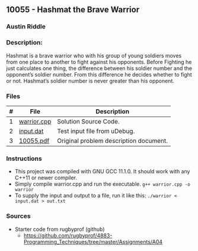 ## 10055 - Hashmat the Brave Warrior
### Austin Riddle
### Description:

Hashmat is a brave warrior who with his group of young soldiers moves from one place to another to
fight against his opponents. Before Fighting he just calculates one thing, the difference between his
soldier number and the opponent’s soldier number. From this difference he decides whether to fight or
not. Hashmat’s soldier number is never greater than his opponent.

### Files


|   #   | File                       | Description                                                |
| :---: | -------------------------- | ---------------------------------------------------------- |
|   1   |[warrior.cpp](./warrior.cpp)| Solution Source Code.                                      |
|   2   | [input.dat](./input.dat)   | Test input file from uDebug.                               |
|   3   | [10055.pdf](./10017.pdf)   | Original problem description document.                     |

### Instructions

- This project was compiled with GNU GCC 11.1.0.  It should work with any C++11 or newer compiler.
- Simply compile warrior.cpp and run the executable. ```g++ warrior.cpp -o warrior```
- To supply the input and output to a file, run it like this: ```./warrior < input.dat > out.txt```

### Sources

- Starter code from rugbyprof (github)
    - https://github.com/rugbyprof/4883-Programming_Techniques/tree/master/Assignments/A04
